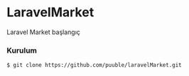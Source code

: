 # LaravelMarket
Laravel Market başlangıç
### Kurulum
```sh
$ git clone https://github.com/puuble/laravelMarket.git
```

